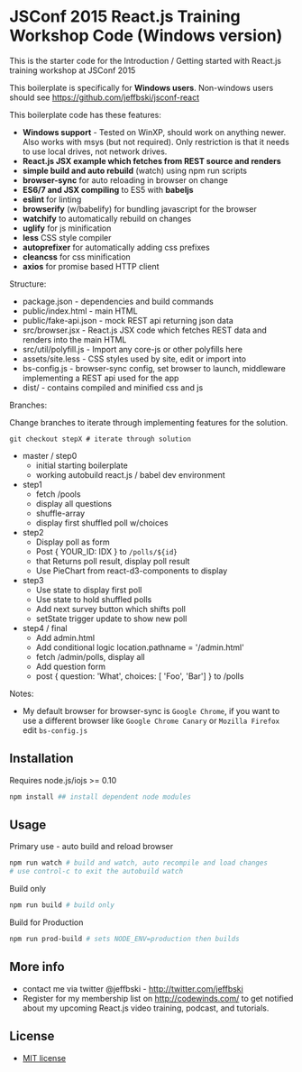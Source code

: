 # JSConf 2015 React.js Training Workshop Code (Windows version)

This is the starter code for the Introduction / Getting started with React.js training workshop at JSConf 2015

This boilerplate is specifically for **Windows users**. Non-windows users should see https://github.com/jeffbski/jsconf-react

This boilerplate code has these features:

 - **Windows support** - Tested on WinXP, should work on anything newer. Also works with msys (but not required). Only restriction is that it needs to use local drives, not network drives.
 - **React.js JSX example which fetches from REST source and renders**
 - **simple build and auto rebuild** (watch) using npm run scripts
 - **browser-sync** for auto reloading in browser on change
 - **ES6/7 and JSX compiling** to ES5 with **babeljs**
 - **eslint** for linting
 - **browserify** (w/babelify) for bundling javascript for the browser
 - **watchify** to automatically rebuild on changes
 - **uglify** for js minification
 - **less** CSS style compiler
 - **autoprefixer** for automatically adding css prefixes
 - **cleancss** for css minification
 - **axios** for promise based HTTP client

Structure:

 - package.json - dependencies and build commands
 - public/index.html - main HTML
 - public/fake-api.json - mock REST api returning json data
 - src/browser.jsx - React.js JSX code which fetches REST data and renders into the main HTML
 - src/util/polyfill.js - Import any core-js or other polyfills here
 - assets/site.less - CSS styles used by site, edit or import into
 - bs-config.js - browser-sync config, set browser to launch, middleware implementing a REST api used for the app
 - dist/ - contains compiled and minified css and js

Branches:

Change branches to iterate through implementing features for the solution.

`git checkout stepX # iterate through solution`

 - master / step0
   - initial starting boilerplate
   - working autobuild react.js / babel dev environment
 - step1
   - fetch /pools
   - display all questions
   - shuffle-array
   - display first shuffled poll w/choices
 - step2
   - Display poll as form
   - Post { YOUR_ID: IDX } to `/polls/${id}`
   - that Returns poll result, display poll result
   - Use PieChart from react-d3-components to display
 - step3
   - Use state to display first poll
   - Use state to hold shuffled polls
   - Add next survey button which shifts poll
   - setState trigger update to show new poll
 - step4 / final
   - Add admin.html
   - Add conditional logic location.pathname = '/admin.html'
   - fetch /admin/polls, display all
   - Add question form
   - post { question: 'What', choices: [ 'Foo', 'Bar'] } to /polls


Notes:

 - My default browser for browser-sync is `Google Chrome`, if you want to use a different browser like `Google Chrome Canary` or `Mozilla Firefox` edit `bs-config.js`


## Installation

Requires node.js/iojs >= 0.10

```bash
npm install ## install dependent node modules
```

## Usage

Primary use - auto build and reload browser
```bash
npm run watch # build and watch, auto recompile and load changes
# use control-c to exit the autobuild watch
```

Build only
```bash
npm run build # build only
```

Build for Production
```bash
npm run prod-build # sets NODE_ENV=production then builds
```


## More info

 - contact me via twitter @jeffbski  - <http://twitter.com/jeffbski>
 - Register for my membership list on http://codewinds.com/ to get notified about my upcoming React.js video training, podcast, and tutorials.

## License

 - [MIT license](http://github.com/jeffbski/jsconf-react-win/raw/master/LICENSE)
